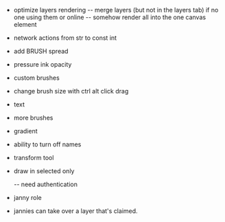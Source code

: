 - optimize layers rendering
  -- merge layers (but not in the layers tab) if no one using them or online
  -- somehow render all into the one canvas element

- network actions from str to const int
- add BRUSH spread
- pressure ink opacity
- custom brushes
- change brush size with ctrl alt click drag
- text
- more brushes
- gradient
- ability to turn off names
- transform tool
- draw in selected only

  -- need authentication

- janny role
- jannies can take over a layer that's claimed.
